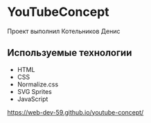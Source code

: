 # YouTubeConcept
Проект выполнил Котельников Денис

## Используемые технологии
- HTML
- CSS
- Normalize.css
- SVG Sprites
- JavaScript

https://web-dev-59.github.io/youtube-concept/
